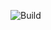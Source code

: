 ![Build](https://img.shields.io/github/actions/workflow/status/caldog20/go-overlay/build-linux.yml?label=Linux%20Build&logo=Linux&style=flat-square)


